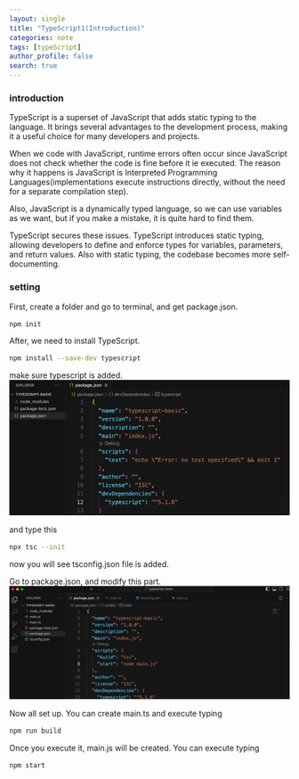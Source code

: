 ```yaml
---
layout: single
title: "TypeScript1(Introduction)"
categories: note
tags: [typeScript]
author_profile: false
search: true
---
```


### introduction

TypeScript is a superset of JavaScript that adds static typing to the language. It brings several advantages to the development process, making it a useful choice for many developers and projects.

When we code with JavaScript, runtime errors often occur since JavaScript does not check whether the code is fine before it ie executed. The reason why it happens is JavaScript is Interpreted Programming Languages(implementations execute instructions directly, without the need for a separate compilation step).

Also, JavaScript is a dynamically typed language, so we can use variables as we want, but if you make a mistake, it is quite hard to find them.

TypeScript secures these issues. TypeScript introduces static typing, allowing developers to define and enforce types for variables, parameters, and return values. Also with static typing, the codebase becomes more self-documenting.

### setting

First, create a folder and go to terminal, and get package.json.

```bash
npm init
```

After, we need to install TypeScript.

```bash
npm install --save-dev typescript
```

make sure typescript is added.
![des1](/assets/images/2024-02-24-typeScript1/des1.png)

and type this

```bash
npx tsc --init
```

now you will see tsconfig.json file is added.

Go to package.json, and modify this part.
![des2](/assets/images/2024-02-24-typeScript1/des2.png)

Now all set up. You can create main.ts and execute typing

```bash
npm run build
```

Once you execute it, main.js will be created. You can execute typing

```bash
npm start
```
